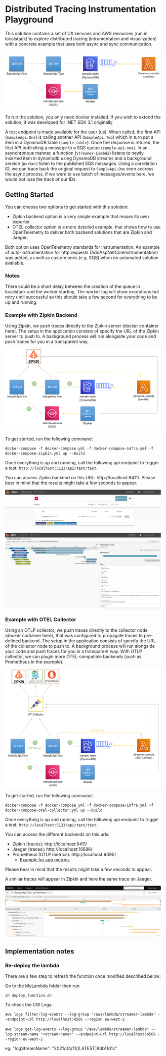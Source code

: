 # Distributed Tracing Instrumentation Playground

This solution contains a set of C# services and AWS resources (run in localstack) to explore distributed tracing (intrumentation and visualization) with a concrete example that uses both async and sync communication. 

![](images/BaseSolution.png)

To run the solution, you only need docker installed. If you wish to extend the solution, it was developed for .NET SDK 3.1 originally. 

A test endpoint is made available for the user (us). When called, the first API (`SampleApi.One`) is calling another API (`SampleApi.Two`) which in turn put a item in a DynamoDB table (`sample-table`). Once the response is retured, the first API publishing a message to a SQS queue (`sample-api-one`). In an asynchronous manner, a function (`Streamer-Lambda`) listens to newly inserted item in dynamodb using DynamoDB streams and a background service (`Worker`) listen to the published SQS messages. Using a correlation ID, we can trace back the original request to `SampleApi.One` even accross the async process. If we were to use batch of messages/events here, we would not lose the track of our IDs.

## Getting Started

You can choose two options to get started with this solution:
- Zipkin backend option is a very simple example that reuses its own exporter.
- OTEL collector option is a more detailed example, that shows how to use OpenTelemetry to deliver both backend solutions that are Zipkin and Jaeger.  

Both option uses OpenTelemetry standards for instrumentation. An example of auto-instrumentation for http requests (AddAspNetCoreInstrumentation) was added, as well as custom ones (e.g. SQS) when no automated solution available.

### Notes

There could be a short delay between the creation of the queue in localstack and the worker starting. The worker log will show exceptions but retry until successful so this should take a few second for everything to be up and running.

### Example with Zipkin Backend

Using Zipkin, we push traces directly to the Zipkin server (docker container here). The setup in the application consists of specify the URL of the Zipkin server to push to. A background process will run alongside your code and push traces for you in a transparent way. 

![](images/Zipkin-Backend.PNG)

To get started, run the following command:

```
docker-compose -f docker-compose.yml -f docker-compose-infra.yml -f docker-compose-zipkin.yml up --build
```

Once everything is up and running, call the following api endpoint to trigger a test: `http://localhost:5123/api/test/test`. 

You can access Zipkin backend on this URL: http://localhost:9411/. Please bear in mind that the results might take a few seconds to appear. 

![](images/ZipKin.PNG)

![](images/ZipKin-2.PNG)

### Example with OTEL Collector

Using an OTLP collector, we push traces directly to the collector node (docker container here), that was configured to propagate traces to pre-defined backend. The setup in the application consists of specify the URL of the collector node to push to. A background process will run alongside your code and push traces for you in a transparent way. With OTLP collector, we can plugin more OTEL-compatible backends (such as Prometheus in the example). 

![](images/OT-Collector.PNG)

To get started, run the following command:

```
docker-compose -f docker-compose.yml -f docker-compose-infra.yml -f docker-compose-otel-collector.yml up --build
```

Once everything is up and running, call the following api endpoint to trigger a test: `http://localhost:5123/api/test/test`. 

You can access the different backends on this urls:
* Zipkin (traces): http://localhost:9411/
* Jaeger (traces): http://localhost:16686/
* Prometheus (OTLP metrics): http://localhost:9090/
    - [Example for app metrics](https://github.com/open-telemetry/opentelemetry-dotnet/blob/reyang/metrics/examples/Console/TestPrometheusExporter.cs)

Please bear in mind that the results might take a few seconds to appear.

A similar traces will appear in Zipkin and here the same trace on Jaeger. 

![](images/FullTrace.PNG)

## Implementation notes

### Re-deploy the lambda

There are a few step to refresh the function once modified described below: 

Go to the MyLambda folder then run:
```
sh deploy_function.sh
```

To check the CW Logs:

```
aws logs filter-log-events --log-group "/aws/lambda/streamer-lambda" --endpoint-url http://localhost:4566 --region eu-west-2

aws logs get-log-events --log-group "/aws/lambda/streamer-lambda" --log-stream-name "<stream-name>" --endpoint-url http://localhost:4566 --region eu-west-2
```

eg. "logStreamName": "2021/04/11/[LATEST]84b11d1c"